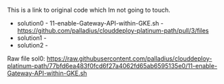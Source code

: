 This is a link to original code which Im not going to touch.


* solution0 - 11-enable-Gateway-API-within-GKE.sh - https://github.com/palladius/clouddeploy-platinum-path/pull/3/files
* solution1 -
* solution2 -


Raw file sol0: https://raw.githubusercontent.com/palladius/clouddeploy-platinum-path/77bfd6ea483f0fcd6f27a4062fd65ab6595135e0/11-enable-Gateway-API-within-GKE.sh

